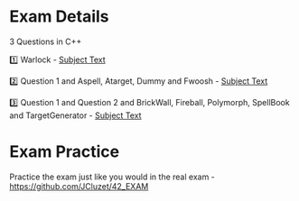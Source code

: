 # Exam Details
3 Questions in C++

:one: Warlock - [Subject Text](https://github.com/pasqualerossi/42-School-Exam-Rank-05/tree/main/C%2B%2B%20Module%2000)

:two: Question 1 and Aspell, Atarget, Dummy and Fwoosh - [Subject Text](https://github.com/pasqualerossi/42-School-Exam-Rank-05/tree/main/C%2B%2B%20Module%2001)

:three: Question 1 and Question 2 and BrickWall, Fireball, Polymorph, SpellBook and TargetGenerator - [Subject Text](https://github.com/pasqualerossi/42-School-Exam-Rank-05/tree/main/C%2B%2B%20Module%2002)

# Exam Practice

Practice the exam just like you would in the real exam - https://github.com/JCluzet/42_EXAM
